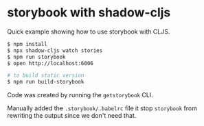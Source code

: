 # storybook with shadow-cljs

Quick example showing how to use storybook with CLJS.


```bash
$ npm install
$ npx shadow-cljs watch stories
$ npm run storybook
$ open http://localhost:6006

# to build static version
$ npm run build-storybook
```

Code was created by running the `getstorybook` CLI.

Manually added the `.storybook/.babelrc` file it stop `storybook` from rewriting the output since we don't need that.